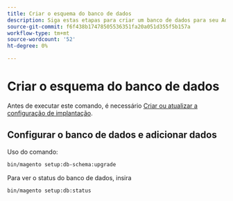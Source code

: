 ```yaml
---
title: Criar o esquema do banco de dados
description: Siga estas etapas para criar um banco de dados para seu Adobe Commerce ou Magento Open Source.
source-git-commit: f6f438b17478505536351fa20a051d355f5b157a
workflow-type: tm+mt
source-wordcount: '52'
ht-degree: 0%

---
```



# Criar o esquema do banco de dados

Antes de executar este comando, é necessário [Criar ou atualizar a configuração de implantação](deployment.md).

## Configurar o banco de dados e adicionar dados

Uso do comando:

```bash
bin/magento setup:db-schema:upgrade
```

Para ver o status do banco de dados, insira

```bash
bin/magento setup:db:status
```
